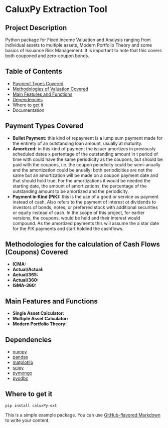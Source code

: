 # CaluxPy Extraction Tool

## Project Description

Python package for Fixed Income Valuation and Analysis ranging from individual assets to multiple assets, Modern
Portfolio Theory and some basics of Issuance Risk Management. It is important to note that this covers both couponed
and zero-coupon bonds. 

## Table of Contents
- [Payment Types Covered](#payment-types-covered)
- [Methodologies of Valuation Covered](#methodologies-for-the-calculation-of-cash-flows-coupons-covered)
- [Main Features and Functions](#main-features-and-functions)
- [Dependencies](#dependencies)
- [Where to get it](#where-to-get-it)
- Documentation

## Payment Types Covered

- **Bullet Payment:** this kind of repayment is a lump sum payment made for the entirety of an outstanding loan amount, usually at maturity.
- **Amortized:** in this kind of payment the issuer amortizes in previously scheduled dates x pertentage of the outstanding amount in t period of time with could have the same periodicity as the coupons, but should be paid with the coupons, i.e. the coupon peiodicity could be semi-anually and the amortization could be anually; both periodicities are not the same but an amortization will be made on a coupon payment date and that should hold true. For the amortizations it would be needed the starting date, the amount of amortizations, the percentage of the outstanding amount to be amortized and the periodicity.
- **Payment in Kind (PiK):** this is the use of a good or service as payment instead of cash. Also refers to the payment of interest ot dividends to investors of bonds, notes, or preferred stock with additional securities or equity instead of cash. In the scope of this project, for earlier versions, the coupons, would be held and their interest would compound. As the amortized payments this will assume the a star date for the PiK payments and start holdind the cashflows.

## Methodologies for the calculation of Cash Flows (Coupons) Covered

- **ICMA:**
- **Actual/Actual:**
- **Actual/365:**
- **Actual/360:**
- **ISMA-360:**

## Main Features and Functions

- **Single Asset Calculator:**
- **Multiple Asset Calculator:**
- **Modern Portfolio Theory:**

## Dependencies
- [numpy](https://pypi.org/project/numpy/)
- [pandas](https://pypi.org/project/pandas/)
- [matplotlib](https://pypi.org/project/matplotlib/)
- [scipy](https://pypi.org/project/SciPy/)
- [pymongo](https://pypi.org/project/pymongo/)
- [pyodbc](https://pypi.org/project/pyodbc/)

## Where to get it
```
pip install caluxPy-ext
```


This is a simple example package. You can use
[GitHub-flavored Markdown](https://guides.github.com/features/mastering-markdown/)
to write your content.

